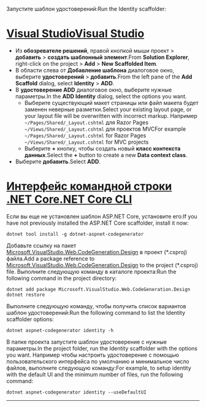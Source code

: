 <span data-ttu-id="a076a-101">Запустите шаблон удостоверений:</span><span class="sxs-lookup"><span data-stu-id="a076a-101">Run the Identity scaffolder:</span></span>

# <a name="visual-studiotabvisual-studio"></a>[<span data-ttu-id="a076a-102">Visual Studio</span><span class="sxs-lookup"><span data-stu-id="a076a-102">Visual Studio</span></span>](#tab/visual-studio)

* <span data-ttu-id="a076a-103">Из **обозревателе решений**, правой кнопкой мыши проект > **добавить** > **создать шаблонный элемент**.</span><span class="sxs-lookup"><span data-stu-id="a076a-103">From **Solution Explorer**, right-click on the project > **Add** > **New Scaffolded Item**.</span></span>
* <span data-ttu-id="a076a-104">В области слева от **Добавление шаблона** диалоговое окно, выберите **удостоверений** > **добавить**.</span><span class="sxs-lookup"><span data-stu-id="a076a-104">From the left pane of the **Add Scaffold** dialog, select **Identity** > **ADD**.</span></span>
* <span data-ttu-id="a076a-105">В **удостоверение ADD** диалоговое окно, выберите нужные параметры.</span><span class="sxs-lookup"><span data-stu-id="a076a-105">In the **ADD Identity** dialog, select the options you want.</span></span>
  * <span data-ttu-id="a076a-106">Выберите существующий макет страницы или файл макета будет заменен неверные разметки.</span><span class="sxs-lookup"><span data-stu-id="a076a-106">Select your existing layout page, or your layout file will be overwritten with incorrect markup.</span></span> <span data-ttu-id="a076a-107">Например `~/Pages/Shared/_Layout.cshtml` для Razor Pages `~/Views/Shared/_Layout.cshtml` для проектов MVC</span><span class="sxs-lookup"><span data-stu-id="a076a-107">For example `~/Pages/Shared/_Layout.cshtml` for Razor Pages `~/Views/Shared/_Layout.cshtml` for MVC projects</span></span>
  * <span data-ttu-id="a076a-108">Выберите **+** кнопку, чтобы создать новый **класс контекста данных**.</span><span class="sxs-lookup"><span data-stu-id="a076a-108">Select the **+** button to create a new **Data context class**.</span></span>
* <span data-ttu-id="a076a-109">Выберите **добавить**.</span><span class="sxs-lookup"><span data-stu-id="a076a-109">Select **ADD**.</span></span>

# <a name="net-core-clitabnetcore-cli"></a>[<span data-ttu-id="a076a-110">Интерфейс командной строки .NET Core</span><span class="sxs-lookup"><span data-stu-id="a076a-110">.NET Core CLI</span></span>](#tab/netcore-cli)

<span data-ttu-id="a076a-111">Если вы еще не установлен шаблон ASP.NET Core, установите его:</span><span class="sxs-lookup"><span data-stu-id="a076a-111">If you have not previously installed the ASP.NET Core scaffolder, install it now:</span></span>

```cli
dotnet tool install -g dotnet-aspnet-codegenerator
```

<span data-ttu-id="a076a-112">Добавьте ссылку на пакет [Microsoft.VisualStudio.Web.CodeGeneration.Design](https://www.nuget.org/packages/Microsoft.VisualStudio.Web.CodeGeneration.Design/) в проект (\*.csproj) файла.</span><span class="sxs-lookup"><span data-stu-id="a076a-112">Add a package reference to [Microsoft.VisualStudio.Web.CodeGeneration.Design](https://www.nuget.org/packages/Microsoft.VisualStudio.Web.CodeGeneration.Design/) to the project (\*.csproj) file.</span></span> <span data-ttu-id="a076a-113">Выполните следующую команду в каталоге проекта:</span><span class="sxs-lookup"><span data-stu-id="a076a-113">Run the following command in the project directory:</span></span>

```cli
dotnet add package Microsoft.VisualStudio.Web.CodeGeneration.Design
dotnet restore
```

<span data-ttu-id="a076a-114">Выполните следующую команду, чтобы получить список вариантов шаблон удостоверений:</span><span class="sxs-lookup"><span data-stu-id="a076a-114">Run the following command to list the Identity scaffolder options:</span></span>

```cli
dotnet aspnet-codegenerator identity -h
```

<span data-ttu-id="a076a-115">В папке проекта запустите шаблон удостоверение с нужные параметры.</span><span class="sxs-lookup"><span data-stu-id="a076a-115">In the project folder, run the Identity scaffolder with the options you want.</span></span> <span data-ttu-id="a076a-116">Например чтобы настроить удостоверение с помощью пользовательского интерфейса по умолчанию и минимальное число файлов, выполните следующую команду:</span><span class="sxs-lookup"><span data-stu-id="a076a-116">For example, to setup identity with the default UI and the minimum number of files, run the following command:</span></span>

```cli
dotnet aspnet-codegenerator identity --useDefaultUI
```

-------------
